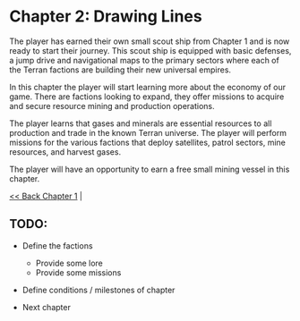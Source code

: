 # Chapter 2: Drawing Lines
The player has earned their own small scout ship from Chapter 1 and is now ready to start their journey. This scout ship is equipped with basic defenses, a jump drive and navigational maps to the primary sectors where each of the Terran factions are building their new universal empires.

In this chapter the player will start learning more about the economy of our game. There are factions looking to expand, they offer missions to acquire and secure resource mining and production operations.

The player learns that gases and minerals are essential resources to all production and trade in the known Terran universe. The player will perform missions for the various factions that deploy satellites, patrol sectors, mine resources, and harvest gases.

The player will have an opportunity to earn a free small mining vessel in this chapter.

[<< Back Chapter 1](./Chapter1.md) |

## TODO:
- Define the factions
  - Provide some lore
  - Provide some missions

- Define conditions / milestones of chapter

- Next chapter
